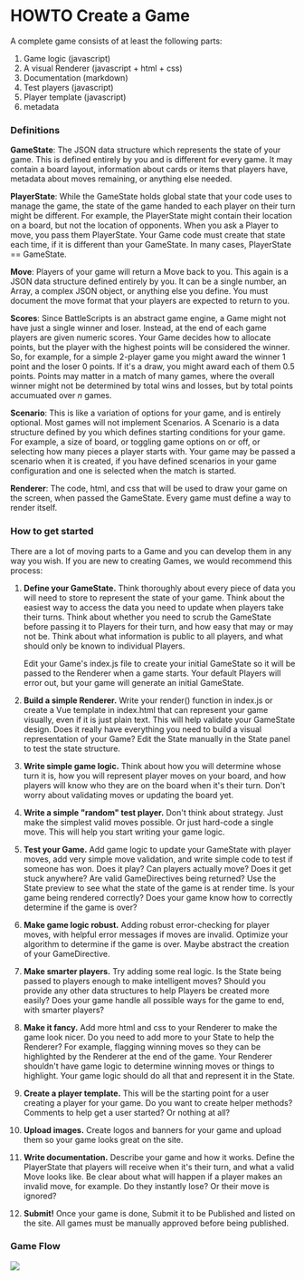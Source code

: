 # HOWTO Create a Game

A complete game consists of at least the following parts:

1. Game logic (javascript)
2. A visual Renderer (javascript + html + css)
3. Documentation (markdown)
4. Test players (javascript)
5. Player template (javascript)
6. metadata

### Definitions

**GameState**: The JSON data structure which represents the state of your game. This is defined entirely by you and is different for every game. It may contain a board layout, information about cards or items that players have, metadata about moves remaining, or anything else needed.

**PlayerState**: While the GameState holds global state that your code uses to manage the game, the state of the game handed to each player on their turn might be different. For example, the PlayerState might contain their location on a board, but not the location of opponents. When you ask a Player to move, you pass them PlayerState. Your Game code must create that state each time, if it is different than your GameState. In many cases, PlayerState == GameState.

**Move**: Players of your game will return a Move back to you. This again is a JSON data structure defined entirely by you. It can be a single number, an Array, a complex JSON object, or anything else you define. You must document the move format that your players are expected to return to you.

**Scores**: Since BattleScripts is an abstract game engine, a Game might not have just a single winner and loser. Instead, at the end of each game players are given numeric scores. Your Game decides how to allocate points, but the player with the highest points will be considered the winner. So, for example, for a simple 2-player game you might award the winner 1 point and the loser 0 points. If it's a draw, you might award each of them 0.5 points. Points may matter in a match of many games, where the overall winner might not be determined by total wins and losses, but by total points accumuated over *n* games.

**Scenario**: This is like a variation of options for your game, and is entirely optional. Most games will not implement Scenarios. A Scenario is a data structure defined by you which defines starting conditions for your game. For example, a size of board, or toggling game options on or off, or selecting how many pieces a player starts with. Your game may be passed a scenario when it is created, if you have defined scenarios in your game configuration and one is selected when the match is started.

**Renderer**: The code, html, and css that will be used to draw your game on the screen, when passed the GameState. Every game must define a way to render itself.

### How to get started

There are a lot of moving parts to a Game and you can develop them in any way you wish. If you are new to creating Games, we would recommend this process:

1. **Define your GameState.** Think thoroughly about every piece of data you will need to store to represent the state of your game. Think about the easiest way to access the data you need to update when players take their turns. Think about whether you need to scrub the GameState before passing it to Players for their turn, and how easy that may or may not be. Think about what information is public to all players, and what should only be known to individual Players.

   Edit your Game's index.js file to create your initial GameState so it will be passed to the Renderer when a game starts. Your default Players will error out, but your game will generate an initial GameState.
   
2. **Build a simple Renderer.** Write your render() function in index.js or create a Vue template in index.html that can represent your game visually, even if it is just plain text. This will help validate your GameState design. Does it really have everything you need to build a visual representation of your Game? Edit the State manually in the State panel to test the state structure.

3. **Write simple game logic.** Think about how you will determine whose turn it is, how you will represent player moves on your board, and how players will know who they are on the board when it's their turn. Don't worry about validating moves or updating the board yet.

4. **Write a simple "random" test player.** Don't think about strategy. Just make the simplest valid moves possible. Or just hard-code a single move. This will help you start writing your game logic.

5. **Test your Game.** Add game logic to update your GameState with player moves, add very simple move validation, and write simple code to test if someone has won. Does it play? Can players actually move? Does it get stuck anywhere? Are valid GameDirectives being returned? Use the State preview to see what the state of the game is at render time. Is your game being rendered correctly? Does your game know how to correctly determine if the game is over?
 
6. **Make game logic robust.** Adding robust error-checking for player moves, with helpful error messages if moves are invalid. Optimize your algorithm to determine if the game is over. Maybe abstract the creation of your GameDirective. 

7. **Make smarter players.** Try adding some real logic. Is the State being passed to players enough to make intelligent moves? Should you provide any other data structures to help Players be created more easily? Does your game handle all possible ways for the game to end, with smarter players?

8. **Make it fancy.** Add more html and css to your Renderer to make the game look nicer. Do you need to add more to your State to help the Renderer? For example, flagging winning moves so they can be highlighted by the Renderer at the end of the game. Your Renderer shouldn't have game logic to determine winning moves or things to highlight. Your game logic should do all that and represent it in the State.

9. **Create a player template.** This will be the starting point for a user creating a player for your game. Do you want to create helper methods? Comments to help get a user started? Or nothing at all?

10. **Upload images.** Create logos and banners for your game and upload them so your game looks great on the site.

11. **Write documentation.** Describe your game and how it works. Define the PlayerState that players will receive when it's their turn, and what a valid Move looks like. Be clear about what will happen if a player makes an invalid move, for example. Do they instantly lose? Or their move is ignored?

12. **Submit!** Once your game is done, Submit it to be Published and listed on the site. All games must be manually approved before being published.

### Game Flow

![](/docs/flow.png)
